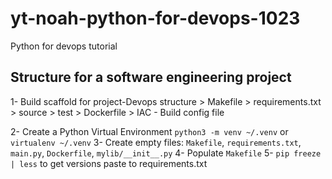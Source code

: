 # yt-noah-python-for-devops-1023
Python for devops tutorial
## Structure for a software engineering project
1- Build scaffold for project-Devops structure
    > Makefile
    > requirements.txt
    > source
    > test
    > Dockerfile
    > IAC - Build config file

2- Create a Python Virtual Environment `python3 -m venv ~/.venv` or `virtualenv ~/.venv`
3- Create empty files: `Makefile`, `requirements.txt`, `main.py`, `Dockerfile`, `mylib/__init__.py`
4- Populate `Makefile`
5- `pip freeze | less` to get versions paste to requirements.txt